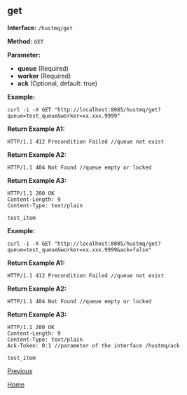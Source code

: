 ## get ##

**Interface:** `/hustmq/get`

**Method:** `GET`

**Parameter:** 

*  **queue** (Required)  
*  **worker** (Required)
*  **ack** (Optional, default: true)

**Example:**

    curl -i -X GET "http://localhost:8085/hustmq/get?queue=test_queue&worker=xx.xxx.9999"

**Return Example A1:**

	HTTP/1.1 412 Precondition Failed //queue not exist

**Return Example A2:**

	HTTP/1.1 404 Not Found //queue empty or locked

**Return Example A3:**

	HTTP/1.1 200 OK
	Content-Length: 9
	Content-Type: text/plain

	test_item

**Example:**

    curl -i -X GET "http://localhost:8085/hustmq/get?queue=test_queue&worker=xx.xxx.9999&ack=false"

**Return Example A1:**

	HTTP/1.1 412 Precondition Failed //queue not exist

**Return Example A2:**

	HTTP/1.1 404 Not Found //queue empty or locked

**Return Example A3:**

	HTTP/1.1 200 OK
	Content-Length: 9
	Content-Type: text/plain
	Ack-Token: 0:1 //parameter of the interface /hustmq/ack

	test_item

[Previous](../hustmq.md)

[Home](../../index.md)